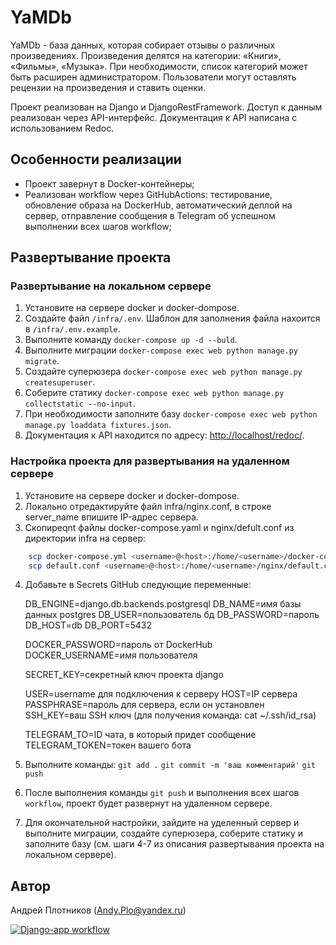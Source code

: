 # YaMDb

YaMDb - база данных, которая собирает отзывы о различных произведениях. Произведения делятся на категории: «Книги», «Фильмы», «Музыка». При необходимости, список категорий может быть расширен администратором. Пользователи могут оставлять рецензии на произведения и ставить оценки.

Проект реализован на Django и DjangoRestFramework. Доступ к данным реализован через API-интерфейс. Документация к API написана с использованием Redoc.

## Особенности реализации

- Проект завернут в Docker-контейнеры;
- Реализован workflow через GitHubActions: тестирование, обновление образа на DockerHub, автоматический деплой на сервер, отправление сообщения в Telegram об успешном выполнении всех шагов workflow;

## Развертывание проекта

### Развертывание на локальном сервере

1. Установите на сервере docker и docker-dompose.
2. Создайте файл `/infra/.env`. Шаблон для заполнения файла нахоится в `/infra/.env.example`.
3. Выполните команду `docker-compose up -d --buld`.
4. Выполните миграции `docker-compose exec web python manage.py migrate`.
5. Создайте суперюзера `docker-compose exec web python manage.py createsuperuser`.
6. Соберите статику `docker-compose exec web python manage.py collectstatic --no-input`.
7. При необходимости заполните базу `docker-compose exec web python manage.py loaddata fixtures.json`.
8. Документация к API находится по адресу: <http://localhost/redoc/>.

### Настройка проекта для развертывания на удаленном сервере

1. Установите на сервере docker и docker-dompose.
2. Локально отредактируйте файл infra/nginx.conf, в строке server_name впишите IP-адрес сервера.
3. Скопирeqnt файлы docker-compose.yaml и nginx/defult.conf из директории infra на сервер:

```bash
    scp docker-compose.yml <username>@<host>:/home/<username>/docker-compose.yaml
    scp default.conf <username>@<host>:/home/<username>/nginx/default.conf
```

4. Добавьте в Secrets GitHub следующие переменные:

    DB_ENGINE=django.db.backends.postgresql
    DB_NAME=имя базы данных postgres
    DB_USER=пользователь бд
    DB_PASSWORD=пароль
    DB_HOST=db
    DB_PORT=5432

    DOCKER_PASSWORD=пароль от DockerHub
    DOCKER_USERNAME=имя пользователя

    SECRET_KEY=секретный ключ проекта django

    USER=username для подключения к серверу
    HOST=IP сервера
    PASSPHRASE=пароль для сервера, если он установлен
    SSH_KEY=ваш SSH ключ (для получения команда: cat ~/.ssh/id_rsa)

    TELEGRAM_TO=ID чата, в который придет сообщение
    TELEGRAM_TOKEN=токен вашего бота

5. Выполните команды:
    `git add .`
    `git commit -m 'ваш комментарий'`
    `git push`
6. После выполнения команды `git push` и выполнения всех шагов `workflow`, проект будет развернут на удаленном сервере.
7. Для окончательной настройки, зайдите на уделенный сервер и выполните миграции, создайте суперюзера, соберите статику и заполните базу (см. шаги 4-7 из описания развертывания проекта на локальном сервере).

## Автор

 Андрей Плотников (Andy.Plo@yandex.ru)

[![Django-app workflow](https://github.com/AndyPlo/yamdb_final/actions/workflows/yamdb_workflow.yml/badge.svg)](https://github.com/AndyPlo/yamdb_final/actions/workflows/yamdb_workflow.yml)